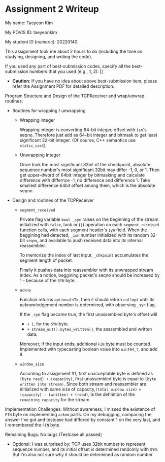 Assignment 2 Writeup
=============

My name: Taeyeon Kim

My POVIS ID: taeyeonkim

My student ID (numeric): 20220140

This assignment took me about 2 hours to do (including the time on studying, designing, and writing the code).

If you used any part of best-submission codes, specify all the best-submission numbers that you used (e.g., 1, 2): []

- **Caution**: If you have no idea about above best-submission item, please refer the Assignment PDF for detailed description.

Program Structure and Design of the TCPReceiver and wrap/unwrap routines:

- Routines for wrapping / unwrapping

  - Wrapping integer

    Wrapping integer is converting 64-bit integer, offset with `isn`'s seqno.
    Therefore just add as 64-bit integer and bitmask to get least significant
    32-bit integer. (Of course, C++ semantics use `static_cast`)

  - Unwrapping Integer

    Once took the most significant 32bit of the checkpoint, absolute sequence
    number's most significant 32bit may differ -1, 0, or 1.
    Then get upper-dword of 64bit integer by bitmasking and calculate difference
    with differnce -1, no difference and difference 1.
    Take smallest difference 64bit offset among them, which is the absolute seqno.

- Design and routines of the TCPReceiver
  
  - `segment_received`

    Private flag variable `bool _syn` raises on the beginning of the stream:
    initialized with `false`, took or (`|`) operation on each `segment_received`
    function calls, with each segment header's `syn` field. 
    When the beggining had detected, `_isn` number initialized with its
    random 32-bit `seqno`, and available to push received data into its
    internal reassembler.

    To memorize the index of last input, `_chkpoint` accumulates the
    segment length of packet.

    Finally it pushes data into reassembler with its unwrapped stream index.
    As a notice, beggining packet's seqno should be increased by 1 -
    because of the `SYN` byte.
  
  - `ackno`

    Function returns `optional<T>`, then it should return `nullopt` until its
    acknowledgement number is determined, with observing `_syn` flag.

    If the `_syn` flag became true, the first unassembled byte's offset will
      * `+ 1`, for the `SYN` byte.
      * `+ stream_out().bytes_written()`, the asssembled and written data.

    Moreover, if the input ends, additional `FIN` byte must be counted.
    Implemented with typecasting boolean value into `uint64_t`, and add it.

  - `window_size`

    According to assignment #1, first unacceptable byte is defined as
    `(byte read) + (capacity)`, first unassembled byte is equal to 
    `(byte written into stream)`.
    Since both stream and reassembler are initialized with same size of
    capacity,`(total window size)` = `(capacity) - (written) + (read)`,
    is the definition of the `remaining_capacity` for the stream.  
    

Implementation Challenges:
Without awareness, I missed the existence of `FIN` byte on implementing
`ackno` parts. On my debugging, comparing the answer I've got and testcase
had differed by constant 1 on the very last, and I remembered the `FIN` byte.

Remaining Bugs:
No bugs (Testcase all passed)

- Optional: I was surprised by:
TCP uses 32bit number to represent sequence number, and its initial offset
is determined randomly with `SYN`. But I'm also not sure why it should be
determined as random number.